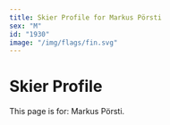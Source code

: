 ```yaml
---
title: Skier Profile for Markus Pörsti
sex: "M"
id: "1930"
image: "/img/flags/fin.svg" 
---
```


# Skier Profile

This page is for: Markus Pörsti.
    